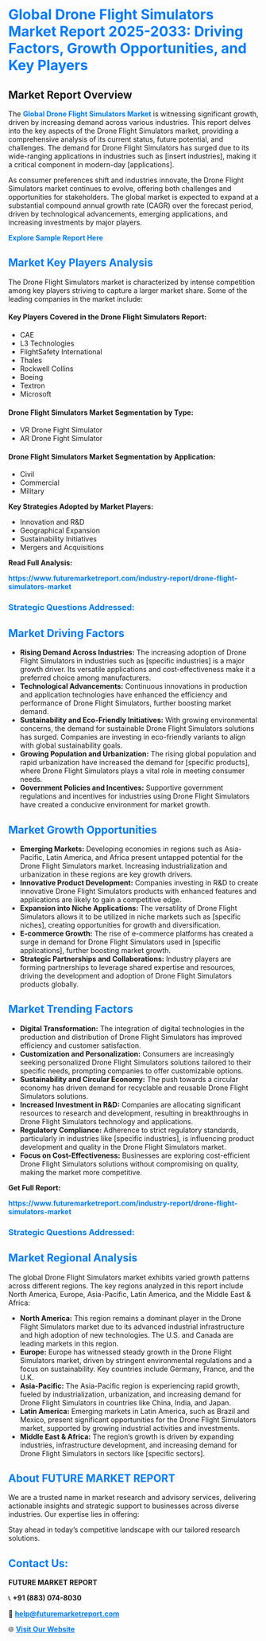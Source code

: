 <h1 style="color: #007BFF;">Global Drone Flight Simulators Market Report 2025-2033: Driving Factors, Growth Opportunities, and Key Players</h1>

<section id="overview">
<h2>Market Report Overview</h2>
<p>The <a href="https://www.futuremarketreport.com/industry-report/drone-flight-simulators-market" style="color: #007BFF; text-decoration: none;"><strong>Global Drone Flight Simulators Market</strong></a> is witnessing significant growth, driven by increasing demand across various industries. This report delves into the key aspects of the Drone Flight Simulators market, providing a comprehensive analysis of its current status, future potential, and challenges. The demand for Drone Flight Simulators has surged due to its wide-ranging applications in industries such as [insert industries], making it a critical component in modern-day [applications].</p>
<p>As consumer preferences shift and industries innovate, the Drone Flight Simulators market continues to evolve, offering both challenges and opportunities for stakeholders. The global market is expected to expand at a substantial compound annual growth rate (CAGR) over the forecast period, driven by technological advancements, emerging applications, and increasing investments by major players.</p>
</section>

<section id="overview">
<p><a href="https://www.futuremarketreport.com/request-sample/reportId=83610" style="color: #007BFF; text-decoration: none;"><strong>Explore Sample Report Here</strong></a></p>
</section>

<section id="key-players">
<h2 style="color: #007BFF;">Market Key Players Analysis</h2>
<p>The Drone Flight Simulators market is characterized by intense competition among key players striving to capture a larger market share. Some of the leading companies in the market include:</p>
<h4>Key Players Covered in the Drone Flight Simulators Report:</h4>
<ul><li>CAE</li><li>L3 Technologies</li><li>FlightSafety International</li><li>Thales</li><li>Rockwell Collins</li><li>Boeing</li><li>Textron</li><li>Microsoft</li></ul>
<h4>Drone Flight Simulators Market Segmentation by Type:</h4>
<ul><li>VR Drone Fight Simulator</li><li>AR Drone Fight Simulator</li></ul>

<h4>Drone Flight Simulators Market Segmentation by Application:</h4>
<ul><li>Civil</li><li>Commercial</li><li>Military</li></ul>
<p><strong>Key Strategies Adopted by Market Players:</strong></p>
<ul>
<li>Innovation and R&D</li>
<li>Geographical Expansion</li>
<li>Sustainability Initiatives</li>
<li>Mergers and Acquisitions</li>
</ul>
</section>

<section>
<p><strong>Read Full Analysis: </strong></p><a href="https://www.futuremarketreport.com/industry-report/drone-flight-simulators-market" style="color: #007BFF; text-decoration: none;"><strong>https://www.futuremarketreport.com/industry-report/drone-flight-simulators-market</strong></a>
<h3 style="color: #007BFF;">Strategic Questions Addressed:</h3>
</section>

<section id="driving-factors">
<h2 style="color: #007BFF;">Market Driving Factors</h2>
<ul>
<li><strong>Rising Demand Across Industries:</strong> The increasing adoption of Drone Flight Simulators in industries such as [specific industries] is a major growth driver. Its versatile applications and cost-effectiveness make it a preferred choice among manufacturers.</li>
<li><strong>Technological Advancements:</strong> Continuous innovations in production and application technologies have enhanced the efficiency and performance of Drone Flight Simulators, further boosting market demand.</li>
<li><strong>Sustainability and Eco-Friendly Initiatives:</strong> With growing environmental concerns, the demand for sustainable Drone Flight Simulators solutions has surged. Companies are investing in eco-friendly variants to align with global sustainability goals.</li>
<li><strong>Growing Population and Urbanization:</strong> The rising global population and rapid urbanization have increased the demand for [specific products], where Drone Flight Simulators plays a vital role in meeting consumer needs.</li>
<li><strong>Government Policies and Incentives:</strong> Supportive government regulations and incentives for industries using Drone Flight Simulators have created a conducive environment for market growth.</li>
</ul>
</section>

<section id="growth-opportunities">
<h2 style="color: #007BFF;">Market Growth Opportunities</h2>
<ul>
<li><strong>Emerging Markets:</strong> Developing economies in regions such as Asia-Pacific, Latin America, and Africa present untapped potential for the Drone Flight Simulators market. Increasing industrialization and urbanization in these regions are key growth drivers.</li>
<li><strong>Innovative Product Development:</strong> Companies investing in R&D to create innovative Drone Flight Simulators products with enhanced features and applications are likely to gain a competitive edge.</li>
<li><strong>Expansion into Niche Applications:</strong> The versatility of Drone Flight Simulators allows it to be utilized in niche markets such as [specific niches], creating opportunities for growth and diversification.</li>
<li><strong>E-commerce Growth:</strong> The rise of e-commerce platforms has created a surge in demand for Drone Flight Simulators used in [specific applications], further boosting market growth.</li>
<li><strong>Strategic Partnerships and Collaborations:</strong> Industry players are forming partnerships to leverage shared expertise and resources, driving the development and adoption of Drone Flight Simulators products globally.</li>
</ul>
</section>

<section id="trending-factors">
<h2 style="color: #007BFF;">Market Trending Factors</h2>
<ul>
<li><strong>Digital Transformation:</strong> The integration of digital technologies in the production and distribution of Drone Flight Simulators has improved efficiency and customer satisfaction.</li>
<li><strong>Customization and Personalization:</strong> Consumers are increasingly seeking personalized Drone Flight Simulators solutions tailored to their specific needs, prompting companies to offer customizable options.</li>
<li><strong>Sustainability and Circular Economy:</strong> The push towards a circular economy has driven demand for recyclable and reusable Drone Flight Simulators solutions.</li>
<li><strong>Increased Investment in R&D:</strong> Companies are allocating significant resources to research and development, resulting in breakthroughs in Drone Flight Simulators technology and applications.</li>
<li><strong>Regulatory Compliance:</strong> Adherence to strict regulatory standards, particularly in industries like [specific industries], is influencing product development and quality in the Drone Flight Simulators market.</li>
<li><strong>Focus on Cost-Effectiveness:</strong> Businesses are exploring cost-efficient Drone Flight Simulators solutions without compromising on quality, making the market more competitive.</li>
</ul>
</section>

<section>
<p><strong>Get Full Report: </strong></p><a href="https://www.futuremarketreport.com/industry-report/drone-flight-simulators-market" style="color: #007BFF; text-decoration: none;"><strong>https://www.futuremarketreport.com/industry-report/drone-flight-simulators-market</strong></a>
<h3 style="color: #007BFF;">Strategic Questions Addressed:</h3>
</section>


<section id="regional-analysis">
<h2 style="color: #007BFF;">Market Regional Analysis</h2>
<p>The global Drone Flight Simulators market exhibits varied growth patterns across different regions. The key regions analyzed in this report include North America, Europe, Asia-Pacific, Latin America, and the Middle East & Africa:</p>
<ul>
<li><strong>North America:</strong> This region remains a dominant player in the Drone Flight Simulators market due to its advanced industrial infrastructure and high adoption of new technologies. The U.S. and Canada are leading markets in this region.</li>
<li><strong>Europe:</strong> Europe has witnessed steady growth in the Drone Flight Simulators market, driven by stringent environmental regulations and a focus on sustainability. Key countries include Germany, France, and the U.K.</li>
<li><strong>Asia-Pacific:</strong> The Asia-Pacific region is experiencing rapid growth, fueled by industrialization, urbanization, and increasing demand for Drone Flight Simulators in countries like China, India, and Japan.</li>
<li><strong>Latin America:</strong> Emerging markets in Latin America, such as Brazil and Mexico, present significant opportunities for the Drone Flight Simulators market, supported by growing industrial activities and investments.</li>
<li><strong>Middle East & Africa:</strong> The region’s growth is driven by expanding industries, infrastructure development, and increasing demand for Drone Flight Simulators in sectors like [specific sectors].</li>
</ul>
</section>

<footer>
<h2 style="color: #007BFF;">About FUTURE MARKET REPORT</h2>
<p>We are a trusted name in market research and advisory services, delivering actionable insights and strategic support to businesses across diverse industries. Our expertise lies in offering:</p>

<p>Stay ahead in today’s competitive landscape with our tailored research solutions.</p>

<h2 style="color: #007BFF;">Contact Us:</h2>
<p><strong>FUTURE MARKET REPORT</strong></p>
<p>📞 <strong>+91 (883) 074-8030</strong></p>
<p>📧 <strong><a href="mailto:help@futuremarketreport.com" style="color: #007BFF;">help@futuremarketreport.com</a></strong></p>
<p>🌐 <strong><a href="https://www.futuremarketreport.com/" style="color: #007BFF;">Visit Our Website</a></strong></p>
</footer>